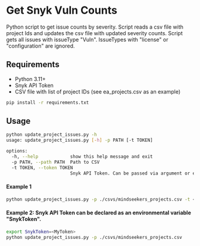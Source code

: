 # Get Snyk Vuln Counts

Python script to get issue counts by severity.  Script reads a csv file with project Ids and updates the csv file with 
updated severity counts.  Script gets all issues with issueType "Vuln".  IssueTypes with "license" or "configuration" 
are ignored.

## Requirements

- Python 3.11+
- Snyk API Token
- CSV file with list of project IDs (see ea_projects.csv as an example)

```bash
pip install -r requirements.txt
```

## Usage

```bash
python update_project_issues.py -h
usage: update_project_issues.py [-h] -p PATH [-t TOKEN]

options:
  -h, --help            show this help message and exit
  -p PATH, --path PATH  Path to CSV
  -t TOKEN, --token TOKEN
                        Snyk API Token. Can be passed via argument or env variable

```
#### Example 1

```bash
python update_project_issues.py -p ./csvs/mindseekers_projects.csv -t <TOKEN>
```

#### Example 2: Snyk API Token can be declared as an environmental variable "SnykToken".
```bash
export SnykToken=<MyToken>
python update_project_issues.py -p ./csvs/mindseekers_projects.csv
```
